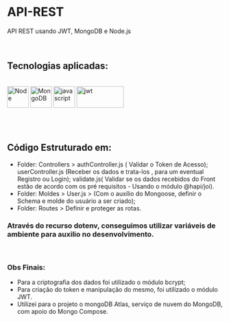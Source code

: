 # API-REST
API REST usando JWT, MongoDB e Node.js

<br>
<h2>Tecnologias aplicadas:</h2>
<br>
<div style="display=inline-block margin-top:20px">
  <img src="https://cdn.jsdelivr.net/gh/devicons/devicon/icons/nodejs/nodejs-plain.svg" alt="Node" width="50px" height="50px">
  <img src="https://cdn.jsdelivr.net/gh/devicons/devicon/icons/mongodb/mongodb-original-wordmark.svg" alt="MongoDB" width="50px" height="50px" >
  <img src="https://cdn.iconscout.com/icon/free/png-256/javascript-2752148-2284965.png" alt="javascript"width="50px" height="50px" >
 <img src="http://jwt.io/img/logo-asset.svg" alt="jwt" width="110px" height="50px" >
</div>

<br><br>

## Código Estruturado em:

- Folder: Controllers > authController.js ( Validar o Token de Acesso);  userController.js (Receber os dados e trata-los , para um eventual Registro ou Login); validate.js( Validar se os dados recebidos do Front estão de acordo com os pré requisitos - Usando o módulo @hapi/joi).
- Folder: Moldes > User.js > (Com o auxílio do Mongoose, definir o Schema e molde do usuário a ser criado);
- Folder: Routes > Definir e proteger as rotas.

### Através do recurso dotenv, conseguimos utilizar variáveis de ambiente para auxilio no desenvolvimento.
<br>

### Obs Finais:
- Para a criptografia dos dados foi utilizado o módulo bcrypt;
- Para criação do token e manipulação do mesmo, foi utilizado o módulo JWT.
- Utilizei para o projeto o mongoDB Atlas, serviço de nuvem do MongoDB, com apoio do Mongo Compose.
